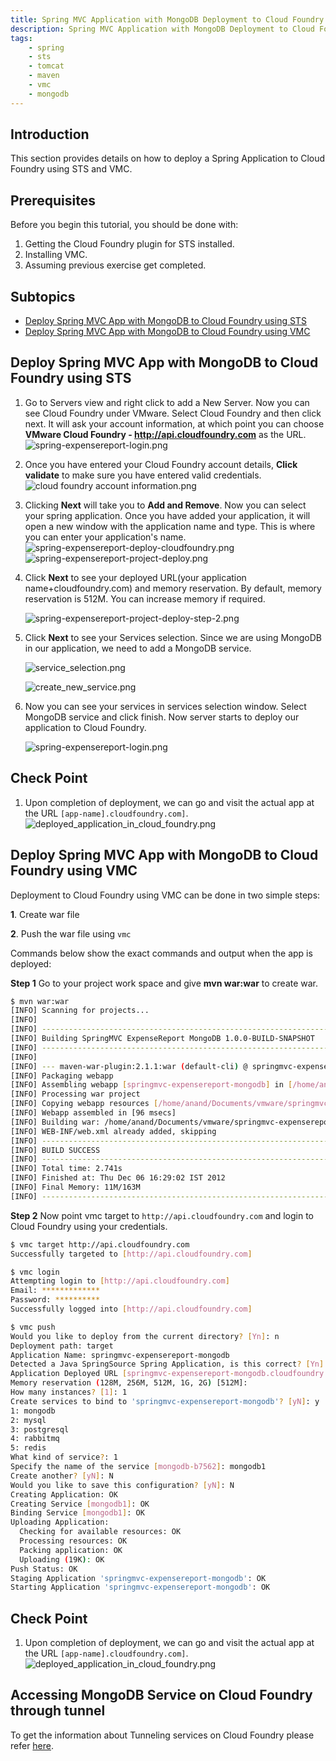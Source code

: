 ```yaml
---
title: Spring MVC Application with MongoDB Deployment to Cloud Foundry
description: Spring MVC Application with MongoDB Deployment to Cloud Foundry
tags:
    - spring
    - sts
    - tomcat
    - maven
    - vmc
    - mongodb
---
```


## Introduction
This section provides details on how to deploy a Spring Application to Cloud Foundry using STS and VMC.

## Prerequisites
Before you begin this tutorial, you should be done with:

1. Getting the Cloud Foundry plugin for STS installed.
2. Installing VMC.
3. Assuming previous exercise get completed.

## Subtopics

+ [Deploy Spring MVC App with MongoDB to Cloud Foundry using STS](#deploy-spring-mvc-app-with-mongodb-to-cloud-foundry-using-sts)
+ [Deploy Spring MVC App with MongoDB to Cloud Foundry using VMC](#deploy-spring-mvc-app-with-mongodb-to-cloud-foundry-using-vmc)

## Deploy Spring MVC App with MongoDB to Cloud Foundry using STS
1. Go to Servers view and right click to add a New Server. Now you can see Cloud Foundry under VMware. Select Cloud Foundry and then click next. It will ask your account information, at which point you can choose **VMware Cloud Foundry - http://api.cloudfoundry.com** as the URL.
  ![spring-expensereport-login.png](/images/spring_tutorial/cloud_foundry.png)
2. Once you have entered your Cloud Foundry account details, **Click validate** to make sure you have entered valid credentials.
  ![cloud foundry account information.png](/images/spring_tutorial/cloud_foundry_account.png)
3. Clicking **Next** will take you to **Add and Remove**. Now you can select your spring application. Once you have added your application, it will open a new window with the application name and type. This is where you can enter your application's name.
  ![spring-expensereport-deploy-cloudfoundry.png](/images/spring_mongodb_tutorial/cloud_foundry_project_deploy.png)
  ![spring-expensereport-project-deploy.png](/images/spring_mongodb_tutorial/project_deploy_step2.png)
4. Click **Next** to see your deployed URL(your application name+cloudfoundry.com) and memory reservation. By default, memory reservation is 512M. You can increase memory if required.

    ![spring-expensereport-project-deploy-step-2.png](/images/spring_tutorial/project_deploy_step3.png)

5. Click **Next** to see your Services selection.  Since we are using MongoDB in our application, we need to add a MongoDB service.

    ![service_selection.png](/images/spring_tutorial/service_selection.png)

    ![create_new_service.png](/images/spring_mongodb_tutorial/create_new_mongo_service.png)

6. Now you can see your services in services selection window. Select MongoDB service and click finish. Now server starts to deploy our application to Cloud Foundry.

    ![spring-expensereport-login.png](/images/spring_mongodb_tutorial/mongo_service_selection.png)

## Check Point
1. Upon completion of deployment, we can go and visit the actual app at the URL `[app-name].cloudfoundry.com]`.
  ![deployed_application_in_cloud_foundry.png](/images/spring_mongodb_tutorial/deployed_application_in_cloud_foundry.png)

## Deploy Spring MVC App with MongoDB to Cloud Foundry using VMC
Deployment to Cloud Foundry using VMC can be done in two simple steps:

**1**. Create war file

**2**. Push the war file using `vmc`

Commands below show the exact commands and output when the app is deployed:

**Step 1**  Go to your project work space and give **mvn war:war** to create war.

``` bash
$ mvn war:war
[INFO] Scanning for projects...
[INFO]                                                                         
[INFO] ------------------------------------------------------------------------
[INFO] Building SpringMVC ExpenseReport MongoDB 1.0.0-BUILD-SNAPSHOT
[INFO] ------------------------------------------------------------------------
[INFO] 
[INFO] --- maven-war-plugin:2.1.1:war (default-cli) @ springmvc-expensereport-mongodb ---
[INFO] Packaging webapp
[INFO] Assembling webapp [springmvc-expensereport-mongodb] in [/home/anand/Documents/vmware/springmvc-expensereport-mongodb/target/springmvc-expensereport-mongodb-1.0.0-BUILD-SNAPSHOT]
[INFO] Processing war project
[INFO] Copying webapp resources [/home/anand/Documents/vmware/springmvc-expensereport-mongodb/src/main/webapp]
[INFO] Webapp assembled in [96 msecs]
[INFO] Building war: /home/anand/Documents/vmware/springmvc-expensereport-mongodb/target/springmvc-expensereport-mongodb-1.0.0-BUILD-SNAPSHOT.war
[INFO] WEB-INF/web.xml already added, skipping
[INFO] ------------------------------------------------------------------------
[INFO] BUILD SUCCESS
[INFO] ------------------------------------------------------------------------
[INFO] Total time: 2.741s
[INFO] Finished at: Thu Dec 06 16:29:02 IST 2012
[INFO] Final Memory: 11M/163M
[INFO] ------------------------------------------------------------------------
```
**Step 2**  Now point vmc target to `http://api.cloudfoundry.com` and login to Cloud Foundry using your credentials.

```bash
$ vmc target http://api.cloudfoundry.com
Successfully targeted to [http://api.cloudfoundry.com]

$ vmc login
Attempting login to [http://api.cloudfoundry.com]
Email: *************
Password: **********
Successfully logged into [http://api.cloudfoundry.com]

$ vmc push
Would you like to deploy from the current directory? [Yn]: n
Deployment path: target
Application Name: springmvc-expensereport-mongodb
Detected a Java SpringSource Spring Application, is this correct? [Yn]: Y
Application Deployed URL [springmvc-expensereport-mongodb.cloudfoundry.com]: 
Memory reservation (128M, 256M, 512M, 1G, 2G) [512M]: 
How many instances? [1]: 1
Create services to bind to 'springmvc-expensereport-mongodb'? [yN]: y
1: mongodb
2: mysql
3: postgresql
4: rabbitmq
5: redis
What kind of service?: 1
Specify the name of the service [mongodb-b7562]: mongodb1
Create another? [yN]: N
Would you like to save this configuration? [yN]: N
Creating Application: OK
Creating Service [mongodb1]: OK
Binding Service [mongodb1]: OK
Uploading Application:
  Checking for available resources: OK
  Processing resources: OK
  Packing application: OK
  Uploading (19K): OK   
Push Status: OK
Staging Application 'springmvc-expensereport-mongodb': OK                       
Starting Application 'springmvc-expensereport-mongodb': OK
```

## Check Point
1. Upon completion of deployment, we can go and visit the actual app at the URL `[app-name].cloudfoundry.com]`.
  ![deployed_application_in_cloud_foundry.png](/images/spring_mongodb_tutorial/deployed_application_in_cloud_foundry.png)


## Accessing MongoDB Service on Cloud Foundry through tunnel  
To get the information about Tunneling services on Cloud Foundry please refer [here](/frameworks/java/spring/tutorials/springmvc-mongodb/mongodb-dataservice-tunnel-on-cloudfoundry.html).